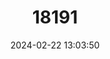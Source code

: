 ---
title: "18191"
category: "Procambarus apalachicolae"
draft: false
date: 2024-02-22 13:03:50
languages:
  English: ["Coastal Flatwoods Crayfish"]
---